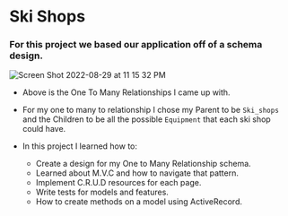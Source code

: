 # Ski Shops
### For this project we based our application off of a schema design. 
  ![Screen Shot 2022-08-29 at 11 15 32 PM](https://user-images.githubusercontent.com/105956031/187355138-9cfb7356-b76f-4a81-ab84-d7ba265b488f.png)
  - Above is the One To Many Relationships I came up with.
  - For my one to many to relationship I chose my Parent to be `Ski_shops` and the Children to be all the possible `Equipment` that each ski shop could have.
  
  
  - In this project I learned how to: 
    - Create a design for my One to Many Relationship schema.
    - Learned about M.V.C and how to navigate that pattern. 
    - Implement C.R.U.D resources for each page.
    - Write tests for models and features.
    - How to create methods on a model using ActiveRecord.
